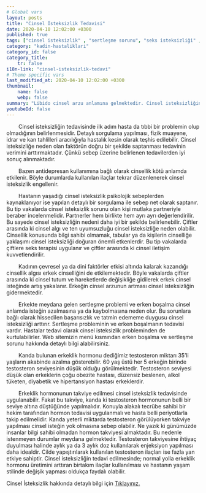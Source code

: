 ```yaml
---
# Global vars
layout: posts
title: "Cinsel İsteksizlik Tedavisi"
date: 2020-04-10 12:02:00 +0300
published: true
tags: ["cinsel isteksizlik" , "sertleşme sorunu", "seks isteksizliği" , "az libido" , "düşük libido", "cinsel isteksizlik sebebi" , "cinsel isteksizlik nedeni" , "cinsel isteksizlik tedavi" , "iktidarsızlık" , "cinsel isteksizlik ilaç" , "cinsel isteksizlik hormon" , "erkek cinsel isteksizliği" , "kadın cinsel isteksizlik" , "cinsel isteksizlik çözüm" , "cinsel isteksizlik sorun" , "cinsel isteksizlik nedir" , "cinsel isteksizlik nasıl giderilir" , "cinsel isteksizlik niye olur"]
category: "kadin-hastaliklari"
category_id: false
category_title:
    tr: false
i18n-link: "cinsel-isteksizlik-tedavi"
# Theme specific vars
last_modified_at: 2020-04-10 12:02:00 +0300
thumbnail:
    name: false
    webp: false
summary: "Libido cinsel arzu anlamına gelmektedir. Cinsel isteksizliğin birçok nedeni vardır. Genelde partnerler beraber muayene edilmelidir. Tedavi sebebe yöneliktir. Makalemizde cinsel isteksizlik detaylıca anlatılmaktadır."
youtubeId: false
---
```


&nbsp;&nbsp;&nbsp;&nbsp;&nbsp;&nbsp;&nbsp;&nbsp;Cinsel isteksizliğin tedavisinde ilk adım hasta da tıbbi bir problemin olup olmadığının belirlenmesidir. Detaylı sorgulama yapılması, fizik muayene, idrar ve kan tahlilleri aracılığıyla hastalık kesin olarak teşhis edilebilir. Cinsel isteksizliğe neden olan faktörün doğru bir şekilde saptanması tedavinin verimini arttırmaktadır. Çünkü sebep üzerine belirlenen tedavilerden iyi sonuç alınmaktadır.

&nbsp;&nbsp;&nbsp;&nbsp;&nbsp;&nbsp;&nbsp;&nbsp;Bazen antidepresan kullanımına bağlı olarak cinsellik kötü anlamda etkilenir. Böyle durumlarda kullanılan ilaçlar tekrar düzenlenerek cinsel isteksizlik engellenir.

&nbsp;&nbsp;&nbsp;&nbsp;&nbsp;&nbsp;&nbsp;&nbsp;Hastanın yaşadığı cinsel isteksizlik psikolojik sebeplerden kaynaklanıyor ise yapılan detaylı bir sorgulama ile sebep net olarak saptanır. Bu tip vakalarda cinsel isteksizlik sorunu olan kişi mutlaka partneriyle beraber incelenmelidir. Partnerler hem birlikte hem ayrı ayrı değerlendirilir. Bu sayede cinsel isteksizliğin nedeni daha iyi bir şekilde belirlenebilir. Çiftler arasında ki cinsel algı ve ten uyumsuzluğu cinsel isteksizliğe neden olabilir. Cinsellik konusunda bilgi sahibi olmamak, tabular ya da kişilerin cinselliğe yaklaşımı cinsel isteksizliği doğuran önemli etkenlerdir. Bu tip vakalarda çiftlere seks terapisi uygulanır ve çiftler arasında ki cinsel iletişim kuvvetlendirilir.

&nbsp;&nbsp;&nbsp;&nbsp;&nbsp;&nbsp;&nbsp;&nbsp;Kadının çevresel ya da dini faktörler etkisi altında kalarak kazandığı cinsellik algısı erkek cinselliğini de etkilemektedir. Böyle vakalarda çiftler arasında ki cinsel tutum ve hareketlerde değişikliğe gidilerek erkek cinsel isteğinde artış yakalanır. Erkeğin cinsel arzunun artması cinsel isteksizliğin gidermektedir.

&nbsp;&nbsp;&nbsp;&nbsp;&nbsp;&nbsp;&nbsp;&nbsp;Erkekte meydana gelen sertleşme problemi ve erken boşalma cinsel anlamda isteğin azalmasına ya da kaybolmasına neden olur. Bu sorunlara bağlı olarak hissedilen başarısızlık ve tatmin edememe duygusu cinsel isteksizliği arttırır. Sertleşme probleminin ve erken boşalmanın tedavisi vardır. Hastalar tedavi olarak cinsel isteksizlik probleminden de kurtulabilirler. Web sitemizin menü kısmından erken boşalma ve sertleşme sorunu hakkında detaylı bilgi alabilirsiniz.

&nbsp;&nbsp;&nbsp;&nbsp;&nbsp;&nbsp;&nbsp;&nbsp;Kanda bulunan erkeklik hormonu dediğimiz testosteron miktarı 35’li yaşların akabinde azalma gösterebilir. 60 yaş üstü her 5 erkeğin birinde testosteron seviyesinin düşük olduğu görülmektedir. Testosteron seviyesi düşük olan erkeklerin çoğu obezite hastası, düzensiz beslenen, alkol tüketen, diyabetik ve hipertansiyon hastası erkeklerdir.

&nbsp;&nbsp;&nbsp;&nbsp;&nbsp;&nbsp;&nbsp;&nbsp;Erkeklik hormonunun takviye edilmesi cinsel isteksizlik tedavisinde uygulanabilir. Fakat bu takviye, kanda ki testosteron hormonunun belli bir seviye altına düştüğünde yapılmalıdır. Konuyla alakalı tecrübe sahibi bir hekim tarafından hormon tedavisi uygulanmalı ve hasta belli periyotlarla takip edilmelidir. Kanda yeterli miktarda testosteron görülüyorken takviye yapılması cinsel isteğin yok olmasına sebep olabilir. Ne yazık ki günümüzde insanlar bilgi sahibi olmadan hormon takviyesi almaktadır. Bu nedenle istenmeyen durumlar meydana gelmektedir. Testosteron takviyesine ihtiyaç duyulması halinde aylık ya da 3 aylık doz kullanılarak enjeksiyon yapılması daha idealdir. Cilde yapıştırılarak kullanılan testosteron ilaçları ise fazla yan etkiye sahiptir. Cinsel isteksizliğin tedavi edilmesinde; normal yolla erkeklik hormonu üretimini arttıran birtakım ilaçlar kullanılması ve hastanın yaşam stilinde değişik yapması oldukça faydalı olabilir.    

Cinsel İsteksizlik hakkında detaylı bilgi için [Tıklayınız.](https://www.onoluroloji.com/cinsel-isteksizlik)
